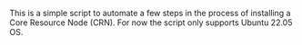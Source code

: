 This is a simple script to automate a few steps in the process of installing a Core Resource Node (CRN).
For now the script only supports Ubuntu 22.05 OS.
